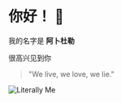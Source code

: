 # __你好！__ 👋

我的名字是 __阿卜杜勒__

很高兴见到你

> "We live, we love, we lie."

![Literally Me](https://i.ytimg.com/vi/hbpREOCDCSY/maxresdefault.jpg)

<!--
**Pfftz/Pfftz** is a ✨ _special_ ✨ repository because its `README.md` (this file) appears on your GitHub profile.

Here are some ideas to get you started:

- 🔭 I’m currently working on ...
- 🌱 I’m currently learning ...
- 👯 I’m looking to collaborate on ...
- 🤔 I’m looking for help with ...
- 💬 Ask me about ...
- 📫 How to reach me: ...
- 😄 Pronouns: ...
- ⚡ Fun fact: ...
-->
